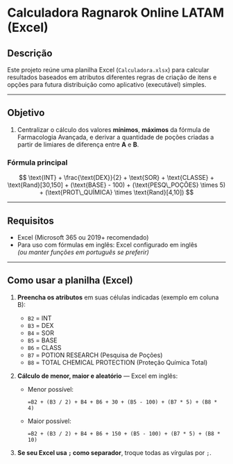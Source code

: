 # Calculadora Ragnarok Online LATAM (Excel)

## Descrição
Este projeto reúne uma planilha Excel (`Calculadora.xlsx`) para calcular resultados baseados em atributos diferentes regras de criação de itens e opções para futura distribuição como aplicativo (executável) simples.

---

## Objetivo
1. Centralizar o cálculo dos valores **mínimos**, **máximos** da fórmula de Farmacologia Avançada, e derivar a quantidade de poções criadas a partir de limiares de diferença entre **A** e **B**.

### Fórmula principal
$$
\text{INT} + \frac{\text{DEX}}{2} + \text{SOR} + \text{CLASSE} + \text{Rand}[30,150] + (\text{BASE} - 100) + (\text{PESQ\_POÇÕES} \times 5) + (\text{PROT\_QUÍMICA} \times \text{Rand}[4,10])
$$


---

## Requisitos
- Excel (Microsoft 365 ou 2019+ recomendado)
- Para uso com fórmulas em inglês: Excel configurado em inglês  
  *(ou manter funções em português se preferir)*
  
---

## Como usar a planilha (Excel)

1. **Preencha os atributos** em suas células indicadas (exemplo em coluna B):
   - `B2` = INT  
   - `B3` = DEX  
   - `B4` = SOR  
   - `B5` = BASE  
   - `B6` = CLASS  
   - `B7` = POTION RESEARCH (Pesquisa de Poções)  
   - `B8` = TOTAL CHEMICAL PROTECTION (Proteção Química Total)

2. **Cálculo de menor, maior e aleatório** — Excel em inglês:
   - Menor possível:
     ```excel
     =B2 + (B3 / 2) + B4 + B6 + 30 + (B5 - 100) + (B7 * 5) + (B8 * 4)
     ```
   - Maior possível:
     ```excel
     =B2 + (B3 / 2) + B4 + B6 + 150 + (B5 - 100) + (B7 * 5) + (B8 * 10)
     ```

3. **Se seu Excel usa `;` como separador**, troque todas as vírgulas por `;`.

